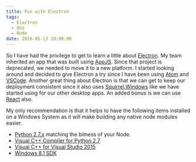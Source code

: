 ```yaml
---
title: Fun with Electron
tags:
  - Electron
  - OSS
  - Node
date: 2016-05-13 20:00:00
---
```


So I have had the privilege to get to learn a little about [Electron](http://electron.atom.io/). My team
inherited an app that was built using [AppJS](http://appjs.com/). Since that project is deprecated,
we needed to move it to a new platform. I started looking around and decided to
give Electron a try since I have been using [Atom](https://atom.io/) and [VSCode](https://code.visualstudio.com/). Another great
thing about Electron is that we can get to keep our deployment consistent since
it also uses [Squirrel.Windows](https://github.com/Squirrel/Squirrel.Windows) like we have started using for our other desktop
apps. An added bonus is we can use [React](http://facebook.github.io/react/) also.

My only recommendation is that it helps to have the following items installed on
a Windows System as it will make building any native node modules easier.

*   [Python 2.7.x](https://www.python.org/downloads/release/python-2711/) matching the bitness of your Node.
*   [Visual C++ Compiler for Python 2.7](https://www.microsoft.com/en-us/download/details.aspx?id=44266)
*   [Visual C++ for Visual Studio 2015](https://www.visualstudio.com/vs-2015-product-editions)
*   [Windows 8.1 SDK](https://developer.microsoft.com/en-us/windows/downloads/windows-8-1-sdk)